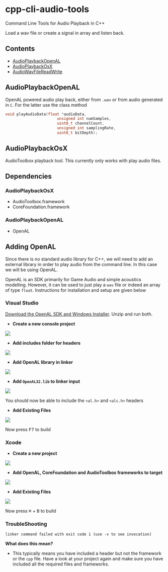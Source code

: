 # cpp-cli-audio-tools
Command Line Tools for Audio Playback in C++

Load a wav file or create a signal in array and listen back.

## Contents

- [AudioPlaybackOpenAL]()
- [AudioPlaybackOsX]()
- [AudioWavFileReadWrite]()

## AudioPlaybackOpenAL

OpenAL powered audio play back, either from `.wav` or from audio generated in `C`. For the latter use the class method

```cpp
void playAudioData(float *audioData,
                       unsigned int numSamples,
                       uint8_t channelCount,
                       unsigned int samplingRate,
                       uint8_t bitDepth);
```

## AudioPlaybackOsX

AudioToolbox playback tool. This currently only works with play audio files.

## Dependencies

### AudioPlaybackOsX

- AudioToolbox.framework
- CoreFoundation.framework

### AudioPlaybackOpenAL

- OpenAL

## Adding OpenAL

Since there is no standard audio library for C++, we will need to add an external library in order to play audio from the command line. In this case we will be using OpenAL.

OpenAL is an SDK primarily for Game Audio and simple acoustics modelling. However, it can be used to just play a `wav` file or indeed an array of type `float`. Instructions for installation and setup are given below

### Visual Studio

[Download the OpenAL SDK and Windows Installer](https://www.OpenAL.org/downloads/). Unzip and run both.

- **Create a new console project**

![](gifs/MakeVSproject.gif)

- **Add includes folder for headers**

![](gifs/OpenALAddHeaderInclude.gif)

- **Add OpenAL library in linker**

![](gifs/OpenALAddLibs.gif)

- **Add `OpenAL32.lib` to linker input**

![](gifs/OpenALInputLib.gif)

You should now be able to include the `<al.h>` and `<alc.h>` headers

- **Add Existing Files**

![](gifs/AddExisting.gif)

Now press <kbd>F7</kbd> to build

### Xcode

- **Create a new project**

![](gifs/XcodeCli.gif)

- **Add OpenAL, CoreFoundation and AudioToolbox frameworks to target**

![](gifs/XcodeAddOpenAL.gif)

- **Add Existing Files**

![](gifs/AddExistingXcode.gif)

Now press <kbd>⌘</kbd> + <kbd>B</kbd> to build


### TroubleShooting

`linker command failed with exit code 1 (use -v to see invocation)`

**What does this mean?**

- This typically means you have included a header but not the framework or the `cpp` file. Have a look at your project again and make sure you have included all the required files and frameworks.
